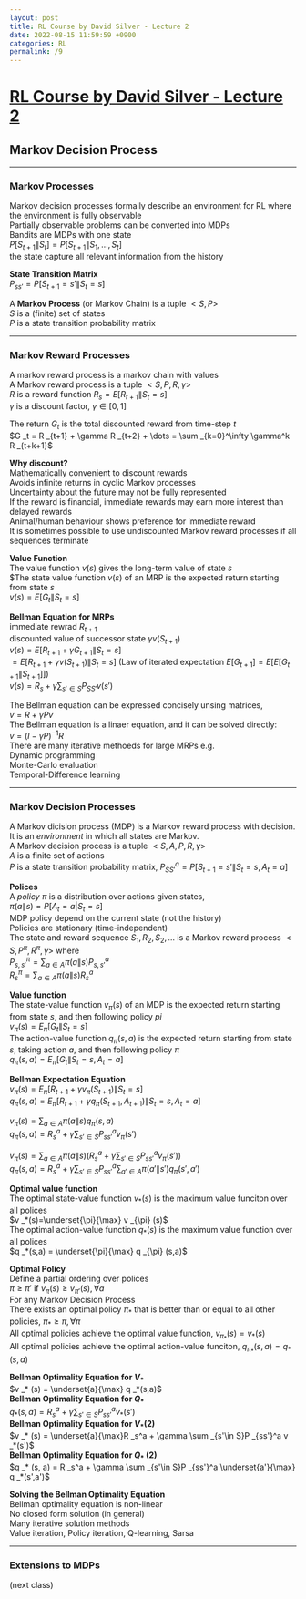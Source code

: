 ```yaml
---
layout: post
title: RL Course by David Silver - Lecture 2
date: 2022-08-15 11:59:59 +0900
categories: RL
permalink: /9
---
```


# [RL Course by David Silver - Lecture 2](https://www.youtube.com/watch?v=lfHX2hHRMVQ&list=PLqYmG7hTraZDM-OYHWgPebj2MfCFzFObQ&index=2)


## Markov Decision Process

---

### Markov Processes

Markov decision processes formally describe an environment for RL where the environment is fully observable <br>
Partially observable problems can be converted into MDPs <br>
Bandits are MDPs with one state <br>
$P[S _{t+1} \| S _t] = P[S _{t+1} \| S _1, \dots, S _t]$ <br>
the state capture all relevant information from the history <br>

**State Transition Matrix** <br>
$P _{ss'} = P[S _{t+1}=s' \| S _t=s]$ <br>

A **Markov Process** (or Markov Chain) is a tuple $<S,P>$ <br>
$S$ is a (finite) set of states <br>
$P$ is a state transition probability matrix <br>

---

### Markov Reward Processes

A markov reward process is a markov chain with values <br>
A Markov reward process is a tuple $<S,P,R,\gamma>$ <br>
$R$ is a reward function $R _s=E[R _{t+1} \| S _t=s]$ <br> 
$\gamma$ is a discount factor, $\gamma \in [0,1]$ <br>

The return $G _t$ is the total discounted reward from time-step $t$ <br>
$G _t = R _{t+1} + \gamma R _{t+2} + \dots = \sum _{k=0}^\infty \gamma^k R _{t+k+1}$ <br>

**Why discount?** <br>
Mathematically convenient to discount rewards <br>
Avoids infinite returns in cyclic Markov processes <br>
Uncertainty about the future may not be fully represented <br>
If the reward is financial, immediate rewards may earn more interest than delayed rewards <br>
Animal/human behaviour shows preference for immediate reward <br>
It is sometimes possible to use undiscounted Markov reward processes if all sequences terminate <br>

**Value Function** <br>
The value function $v(s)$ gives the long-term value of state $s$ <br>
$The state value function $v(s)$ of an MRP is the expected return starting from state $s$ <br>
$v(s)=E[G _t \| S _t =s]$ <br>

**Bellman Equation for MRPs** <br>
immediate rewrad $R _{t+1}$ <br>
discounted value of successor state $\gamma v(S _{t+1})$ <br>
$v(s)=E[R _{t+1}+\gamma G _{t+1} \| S _t=s]$ <br>
$=E[R _{t+1}+\gamma v(S _{t+1}) \| S _t=s]$ (Law of iterated expectation $E[G _{t+1}]=E[E[G _{t+1} \|S _{t+1}]]$) <br>
$v(s) = R _s + \gamma \sum _{s'\in S} P _{SS'} v(s')$ <br>

The Bellman equation can be expressed concisely unsing matrices, <br>
$v = R + \gamma P v$ <br>
The Bellman equation is a linaer equation, and it can be solved directly: <br>
$v = (I-\gamma P)^{-1} R$ <br>
There are many iterative methoeds for large MRPs e.g. <br>
Dynamic programming <br>
Monte-Carlo evaluation <br>
Temporal-Difference learning <br>

---

### Markov Decision Processes

A Markov dicision process (MDP) is a Markov reward process with decision. It is an *environment* in which all states are Markov. <br>
A Markov decision process is a tuple $<S,A,P,R,\gamma>$ <br>
$A$ is a finite set of actions <br>
$P$ is a state transition probability matrix, $P _{SS'}^a = P[S _{t+1}=s'\| S _t=s, A _t=a]$ <br>

**Polices** <br>
A *policy* $\pi$ is a distribution over actions given states, <br>
$\pi(a\|s)=P[A _t=a| S _t=s]$ <br>
MDP policy depend on the current state (not the history) <br>
Policies are stationary (time-independent) <br>
The state and reward sequence $S _1, R _2, S _2, \dots$ is a Markov reward process $<S,P^{\pi},R^{\pi},\gamma>$ where <br>
$P _{s,s'}^\pi = \sum _{a\in A} \pi(a\|s) P _{s,s'}^a$ <br>
$R _s^\pi = \sum _{a\in A} \pi(a\|s) R _s^a$ <br>

**Value function** <br>
The state-value function $v _\pi (s)$ of an MDP is the expected return starting from state $s$, and then following policy $pi$ <br>
$v _\pi (s) = E _{\pi}[G _t \| S _t=s]$ <br>
The action-value function $q _\pi (s, a)$ is the expected return starting from state $s$, taking action $a$, and then following policy $\pi$ <br>
$q _{\pi}(s,a) = E _{\pi}[G _t\| S _t=s, A _t=a]$ <br>

**Bellman Expectation Equation** <br>
$v _{\pi}(s) = E _{\pi}[R _{t+1} + \gamma v _{\pi}(S _{t+1}) \| S _t=s]$ <br>
$q _{\pi}(s,a) = E _{\pi}[R _{t+1} + \gamma q_{\pi}(S _{t+1}, A _{t+1}) \| S _t=s, A _t=a]$ <br>

$v _\pi(s) = \sum _{a\in A} \pi(a\|s) q _\pi (s,a)$ <br>
$q _\pi(s,a) = R _s^a + \gamma \sum _{s'\in S} P _{ss'}^a v _{\pi}(s')$ <br>

$v _{\pi}(s) = \sum _{a\in A}\pi(a\|s)(R _s^a + \gamma \sum _{s'\in S} P _{ss'}^a v _{\pi} (s'))$ <br>
$q _{\pi}(s,a) = R _s^a + \gamma \sum _{s'\in S}P _{ss'}^a \sum _{a'\in A} \pi(a' \| s') q _{\pi}(s',a')$ <br>

**Optimal value function** <br>
The optimal state-value function $v _* (s)$ is the maximum value funciton over all polices <br>
$v _*(s)=\underset{\pi}{\max} v _{\pi} (s)$ <br>
The optimal action-value function $q _* (s)$ is the maximum value function over all polices <br>
$q _*(s,a) = \underset{\pi}{\max} q _{\pi} (s,a)$ <br>

**Optimal Policy** <br>
Define a partial ordering over polices <br>
$\pi \geq \pi'$ if $v _\pi(s) \geq v _{\pi'}(s), \forall a$ <br>
For any Markov Decision Process <br>
There exists an optimal policy $\pi _*$ that is better than or equal to all other policies, $\pi _* \geq \pi, \forall \pi$ <br>
All optimal policies achieve the optimal value function, $v _{\pi _*}(s)=v _*(s)$ <br>
All optimal policies achieve the optimal action-value funciton, $q _{\pi _*}(s,a)=q _*(s,a)$ <br>

**Bellman Optimality Equation for $V _{*}$** <br>
$v _* (s) = \underset{a}{\max} q _*(s,a)$ <br>
**Bellman Optimality Equation for $Q _{*}$** <br>
$q _* (s,a) = R _s^a + \gamma \sum _{s'\in S}P _{ss'}^a v _*(s')$ <br>
**Bellman Optimality Equation for $V _{*} (2)$** <br>
$v _* (s) = \underset{a}{\max}R _s^a + \gamma \sum _{s'\in S}P _{ss'}^a v _*(s')$ <br>
**Bellman Optimality Equation for $Q _{*}$ (2)** <br>
$q _* (s, a) = R _s^a + \gamma \sum _{s'\in S}P _{ss'}^a \underset{a'}{\max} q _*(s',a')$ <br>

**Solving the Bellman Optimality Equation** <br>
Bellman optimality equation is non-linear <br>
No closed form solution (in general) <br>
Many iterative solution methods <br>
Value iteration, Policy iteration, Q-learning, Sarsa <br>

---

### Extensions to MDPs

(next class)

